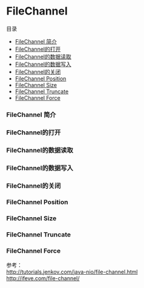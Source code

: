 # FileChannel

目录
- [FileChannel 简介](#filechannel-简介)
- [FileChannel的打开](#filechannel的打开)
- [FileChannel的数据读取](#filechannel的数据读取)
- [FileChannel的数据写入](#filechannel的数据写入)
- [FileChannel的关闭](#filechannel的关闭)
- [FileChannel Position](#filechannel-position)
- [FileChannel Size](#filechannel-size)
- [FileChannel Truncate](#filechannel-truncate)
- [FileChannel Force](#filechannel-force)

### FileChannel 简介

### FileChannel的打开

### FileChannel的数据读取

### FileChannel的数据写入

### FileChannel的关闭

### FileChannel Position

### FileChannel Size

### FileChannel Truncate

### FileChannel Force

参考：
<br><http://tutorials.jenkov.com/java-nio/file-channel.html>
<br><http://ifeve.com/file-channel/>
